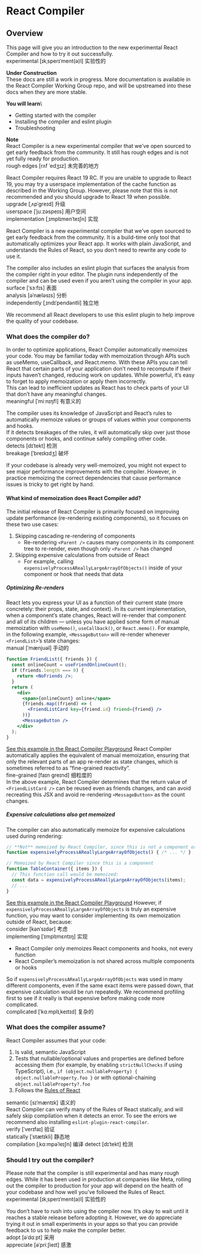# React Compiler

## Overview
This page will give you an introduction to the new experimental React Compiler and how to try it out successfully.\
experimental [ɪkˌsperɪˈment(ə)l] 实验性的

**Under Construction**\
These docs are still a work in progress. More documentation is available in the React Compiler Working Group repo, and will be upstreamed into these docs when they are more stable.

**You will learn**\
- Getting started with the compiler
- Installing the compiler and eslint plugin
- Troubleshooting

**Note**\
React Compiler is a new experimental compiler that we’ve open sourced to get early feedback from the community. It still has rough edges and is not yet fully ready for production.\
rough edges [rʌf ˈedʒɪz] 未完善的地方

React Compiler requires React 19 RC. If you are unable to upgrade to React 19, you may try a userspace implementation of the cache function as described in the Working Group. However, please note that this is not recommended and you should upgrade to React 19 when possible.\
upgrade [ˌʌpˈɡreɪd] 升级\
userspace [ˈjuːzəspeɪs] 用户空间\
implementation [ˌɪmplɪmenˈteɪʃn] 实现

React Compiler is a new experimental compiler that we’ve open sourced to get early feedback from the community. It is a build-time only tool that automatically optimizes your React app. It works with plain JavaScript, and understands the Rules of React, so you don’t need to rewrite any code to use it.

The compiler also includes an eslint plugin that surfaces the analysis from the compiler right in your editor. The plugin runs independently of the compiler and can be used even if you aren’t using the compiler in your app.\
surface [ˈsɜːfɪs] 表面\
analysis [əˈnæləsɪs] 分析\
independently [ˌɪndɪˈpendəntli] 独立地

 We recommend all React developers to use this eslint plugin to help improve the quality of your codebase.

### What does the compiler do?
In order to optimize applications, React Compiler automatically memoizes your code. You may be familiar today with memoization through APIs such as useMemo, useCallback, and React.memo. With these APIs you can tell React that certain parts of your application don’t need to recompute if their inputs haven’t changed, reducing work on updates. While powerful, it’s easy to forget to apply memoization or apply them incorrectly.\
This can lead to inefficient updates as React has to check parts of your UI that don’t have any meaningful changes.\
 meaningful [ˈmiːnɪŋfl] 有意义的

The compiler uses its knowledge of JavaScript and React’s rules to automatically memoize values or groups of values within your components and hooks.\
If it detects breakages of the rules, it will automatically skip over just those components or hooks, and continue safely compiling other code.\
 detects [dɪˈtekt] 检测\
 breakage [ˈbreɪkɪdʒ] 破坏

If your codebase is already very well-memoized, you might not expect to see major performance improvements with the compiler. However, in practice memoizing the correct dependencies that cause performance issues is tricky to get right by hand.

#### What kind of memoization does React Compiler add?
The initial release of React Compiler is primarily focused on improving update performance (re-rendering existing components), so it focuses on these two use cases:

1. Skipping cascading re-rendering of components
    - Re-rendering `<Parent />` causes many components in its component tree to re-render, even though only `<Parent />` has changed
2. Skipping expensive calculations from outside of React
    - For example, calling `expensivelyProcessAReallyLargeArrayOfObjects()` inside of your component or hook that needs that data
##### Optimizing Re-renders 
React lets you express your UI as a function of their current state (more concretely: their props, state, and context). In its current implementation, when a component’s state changes, React will re-render that component and all of its children — unless you have applied some form of manual memoization with `useMemo()`, `useCallback()`, or `React.memo()`. For example, in the following example, `<MessageButton>` will re-render whenever `<FriendList>`’s state changes:\
manual [ˈmænjuəl] 手动的
```jsx
function FriendList({ friends }) {
  const onlineCount = useFriendOnlineCount();
  if (friends.length === 0) {
    return <NoFriends />;
  }
  return (
    <div>
      <span>{onlineCount} online</span>
      {friends.map((friend) => (
        <FriendListCard key={friend.id} friend={friend} />
      ))}
      <MessageButton />
    </div>
  );
}
```
[See this example in the React Compiler Playground](https://playground.react.dev/#N4Igzg9grgTgxgUxALhAMygOzgFwJYSYAEAYjHgpgCYAyeYOAFMEWuZVWEQL4CURwADrEicQgyKEANnkwIAwtEw4iAXiJQwCMhWoB5TDLmKsTXgG5hRInjRFGbXZwB0UygHMcACzWr1ABn4hEWsYBBxYYgAeADkIHQ4uAHoAPksRbisiMIiYYkYs6yiqPAA3FMLrIiiwAAcAQ0wU4GlZBSUcbklDNqikusaKkKrgR0TnAFt62sYHdmp+VRT7SqrqhOo6Bnl6mCoiAGsEAE9VUfmqZzwqLrHqM7ubolTVol5eTOGigFkEMDB6u4EAAhKA4HCEZ5DNZ9ErlLIWYTcEDcIA)
React Compiler automatically applies the equivalent of manual memoization, ensuring that only the relevant parts of an app re-render as state changes, which is sometimes referred to as “fine-grained reactivity”.\
fine-grained [faɪn ɡreɪnd] 细粒度的\
 In the above example, React Compiler determines that the return value of `<FriendListCard />` can be reused even as friends changes, and can avoid recreating this JSX and avoid re-rendering `<MessageButton>` as the count changes.

##### Expensive calculations also get memoized 
The compiler can also automatically memoize for expensive calculations used during rendering:
```jsx
// **Not** memoized by React Compiler, since this is not a component or hook
function expensivelyProcessAReallyLargeArrayOfObjects() { /* ... */ }

// Memoized by React Compiler since this is a component
function TableContainer({ items }) {
  // This function call would be memoized:
  const data = expensivelyProcessAReallyLargeArrayOfObjects(items);
  // ...
}
```
[See this example in the React Compiler Playground](https://playground.react.dev/#N4Igzg9grgTgxgUxALhAejQAgFTYHIQAuumAtgqRAJYBeCAJpgEYCemASggIZyGYDCEUgAcqAGwQwANJjBUAdokyEAFlTCZ1meUUxdMcIcIjyE8vhBiYVECAGsAOvIBmURYSonMCAB7CzcgBuCGIsAAowEIhgYACCnFxioQAyXDAA5gixMDBcLADyzvlMAFYIvGAAFACUmMCYaNiYAHStOFgAvk5OGJgAshTUdIysHNy8AkbikrIKSqpaWvqGIiZmhE6u7p7ymAAqXEwSguZcCpKV9VSEFBodtcBOmAYmYHz0XIT6ALzefgFUYKhCJRBAxeLcJIsVIZLI5PKFYplCqVa63aoAbm6u0wMAQhFguwAPPRAQA+YAfL4dIloUmBMlODogDpAA)
However, if `expensivelyProcessAReallyLargeArrayOfObjects` is truly an expensive function, you may want to consider implementing its own memoization outside of React, because:\
consider [kənˈsɪdər] 考虑\
implementing [ˈɪmplɪmɛntɪŋ] 实现

- React Compiler only memoizes React components and hooks, not every function
- React Compiler’s memoization is not shared across multiple components or hooks

So if `expensivelyProcessAReallyLargeArrayOfObjects` was used in many different components, even if the same exact items were passed down, that expensive calculation would be run repeatedly. We recommend profiling first to see if it really is that expensive before making code more complicated.\
complicated [ˈkɑːmplɪˌkeɪtɪd] 复杂的

### What does the compiler assume?
React Compiler assumes that your code:

1. Is valid, semantic JavaScript
2. Tests that nullable/optional values and properties are defined before accessing them (for example, by enabling `strictNullChecks` if using TypeScript), i.e., `if (object.nullableProperty) { object.nullableProperty.foo }` or with optional-chaining `object.nullableProperty?.foo`
3. Follows the [Rules of React](https://react.dev/reference/rules)

semantic [sɪˈmæntɪk] 语义的\
React Compiler can verify many of the Rules of React statically, and will safely skip compilation when it detects an error. To see the errors we recommend also installing `eslint-plugin-react-compiler`.\
verify [ˈverɪfaɪ] 验证\
statically [ˈstætɪkli] 静态地\
compilation [ˌkɑːmpəˈleɪʃn] 编译
detect [dɪˈtekt] 检测

### Should I try out the compiler?
Please note that the compiler is still experimental and has many rough edges. While it has been used in production at companies like Meta, rolling out the compiler to production for your app will depend on the health of your codebase and how well you’ve followed the Rules of React.\
experimental [ɪkˌsperɪˈment(ə)l] 实验性的

You don’t have to rush into using the compiler now. It’s okay to wait until it reaches a stable release before adopting it. However, we do appreciate trying it out in small experiments in your apps so that you can provide feedback to us to help make the compiler better.\
adopt [əˈdɑːpt] 采用\
appreciate [əˈpriːʃieɪt] 感激
